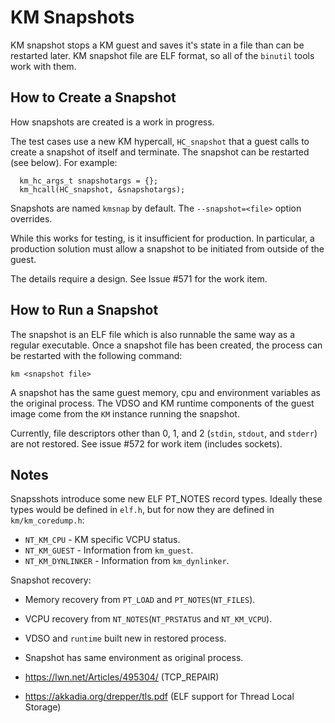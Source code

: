 # KM Snapshots

KM snapshot stops a KM guest and saves it's state in a file than can be restarted later. KM snapshot file are ELF format, so all of the `binutil` tools work with them.

## How to Create a Snapshot

How snapshots are created is a work in progress.

The test cases use a new KM hypercall, `HC_snapshot` that a guest calls to create a snapshot of itself and terminate. The snapshot can be restarted (see below). For example:

```
  km_hc_args_t snapshotargs = {};
  km_hcall(HC_snapshot, &snapshotargs);
```

Snapshots are named `kmsnap` by default. The `--snapshot=<file>` option overrides.

While this works for testing, is it insufficient for production. In particular, a production solution must allow a snapshot to be initiated from outside of the guest.

The details require a design. See Issue #571 for the work item.

## How to Run a Snapshot

The snapshot is an ELF file which is also runnable the same way as a regular executable.
Once a snapshot file has been created, the process can be restarted with the following command:

`km <snapshot file>`

A snapshot has the same guest memory, cpu and environment variables as the original process. The VDSO and KM runtime components of the guest image come from the `KM` instance running the snapshot.

Currently, file descriptors other than 0, 1, and 2 (`stdin`, `stdout`, and `stderr`) are not restored. See issue #572 for work item (includes sockets).

## Notes

Snapsshots introduce some new ELF PT_NOTES record types. Ideally these types would be defined in `elf.h`, but for now they are defined in `km/km_coredump.h`:
* `NT_KM_CPU` - KM specific VCPU status.
* `NT_KM_GUEST` - Information from `km_guest`.
* `NT_KM_DYNLINKER` - Information from `km_dynlinker`.

Snapshot recovery:
* Memory recovery from `PT_LOAD` and `PT_NOTES`(`NT_FILES`).
* VCPU recovery from `NT_NOTES`(`NT_PRSTATUS` and `NT_KM_VCPU`).
* VDSO and `runtime` built new in restored process.

* Snapshot has same environment as original process.
* https://lwn.net/Articles/495304/ (TCP_REPAIR)
* https://akkadia.org/drepper/tls.pdf (ELF support for Thread Local Storage)
